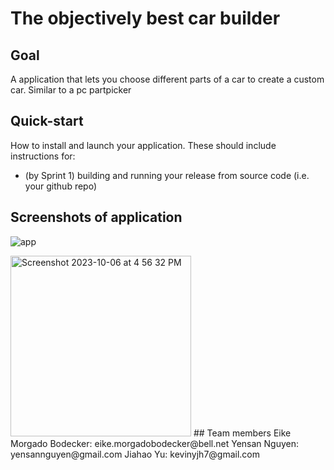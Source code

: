 # The objectively best car builder

## Goal
A application that lets you choose different parts of a car to create a custom car. Similar to a pc partpicker

## Quick-start
How to install and launch your application. These should include instructions for:
- (by Sprint 1) building and running your release from source code (i.e. your github repo)

## Screenshots of application
![app](https://github.com/EikeMB/AppDev2_Project/assets/98343869/0143e44e-d11a-47bd-a776-caf594d1c0c0)

<img width="289" alt="Screenshot 2023-10-06 at 4 56 32 PM" src="https://github.com/EikeMB/AppDev2_Project/assets/98350594/13a3a46a-8ce7-4140-9fc9-6d6163080551">
## Team members
Eike Morgado Bodecker: eike.morgadobodecker@bell.net
Yensan Nguyen: yensannguyen@gmail.com
Jiahao Yu: kevinyjh7@gmail.com
